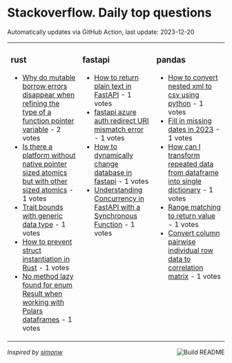 # Stackoverflow. Daily top questions 

Automatically updates via GitHub Action, last update: <!-- date starts -->2023-12-20<!-- date ends -->


<table><tr><td valign="top" width="33%">

### rust
<!-- rust starts -->
* [Why do mutable borrow errors disappear when refining the type of a function pointer variable](https://stackoverflow.com/questions/77688048/why-do-mutable-borrow-errors-disappear-when-refining-the-type-of-a-function-poin) - 2 votes
* [Is there a platform without native pointer sized atomics but with other sized atomics](https://stackoverflow.com/questions/77682473/is-there-a-platform-without-native-pointer-sized-atomics-but-with-other-sized-at) - 1 votes
* [Trait bounds with generic data type](https://stackoverflow.com/questions/77691860/trait-bounds-with-generic-data-type) - 1 votes
* [How to prevent struct instantiation in Rust](https://stackoverflow.com/questions/77683178/how-to-prevent-struct-instantiation-in-rust) - 1 votes
* [No method lazy found for enum Result when working with Polars dataframes](https://stackoverflow.com/questions/77688704/no-method-lazy-found-for-enum-result-when-working-with-polars-dataframes) - 1 votes
<!-- rust ends -->
</td><td valign="top" width="34%">


### fastapi
<!-- fastapi starts -->
* [How to return plain text in FastAPI](https://stackoverflow.com/questions/77690364/how-to-return-plain-text-in-fastapi) - 1 votes
* [fastapi azure auth redirect URI mismatch error](https://stackoverflow.com/questions/77693634/fastapi-azure-auth-redirect-uri-mismatch-error) - 1 votes
* [How to dynamically change database in fastapi](https://stackoverflow.com/questions/77685931/how-to-dynamically-change-database-in-fastapi) - 1 votes
* [Understanding Concurrency in FastAPI with a Synchronous Function](https://stackoverflow.com/questions/77685230/understanding-concurrency-in-fastapi-with-a-synchronous-function) - 1 votes
<!-- fastapi ends -->
</td><td valign="top" width="34%">


### pandas
<!-- pandas starts -->
* [How to convert nested xml to csv using python](https://stackoverflow.com/questions/77683586/how-to-convert-nested-xml-to-csv-using-python) - 1 votes
* [Fill in missing dates in 2023](https://stackoverflow.com/questions/77690093/fill-in-missing-dates-in-2023) - 1 votes
* [How can I transform repeated data from dataframe into single dictionary](https://stackoverflow.com/questions/77688252/how-can-i-transform-repeated-data-from-dataframe-into-single-dictionary) - 1 votes
* [Range matching to return value](https://stackoverflow.com/questions/77687880/range-matching-to-return-value) - 1 votes
* [Convert column pairwise individual row data to correlation matrix](https://stackoverflow.com/questions/77685291/convert-column-pairwise-individual-row-data-to-correlation-matrix) - 1 votes
<!-- pandas ends -->
</td></tr></table>

<a href="https://github.com/hp0404/hp0404/actions"><img src="https://github.com/hp0404/hp0404/workflows/Build%20README/badge.svg" align="right" alt="Build README"></a> <p>*Inspired by  [simonw](https://github.com/simonw/simonw)*</p>
